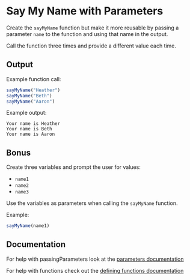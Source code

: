 # Say My Name with Parameters

Create the `sayMyName` function but make it more reusable by passing a parameter `name` to the function and using that name in the output.

Call the function three times and provide a different value each time.

## Output

Example function call:
```js
sayMyName("Heather")
sayMyName("Beth")
sayMyName("Aaron")
```
Example output:
```
Your name is Heather
Your name is Beth
Your name is Aaron
```

## Bonus

Create three variables and prompt the user for values:

- `name1`
- `name2`
- `name3`

Use the variables as parameters when calling the `sayMyName` function.

Example:
```js
sayMyName(name1)
```

## Documentation
For help with passingParameters look at the [parameters documentation](https://github.com/danleavitt0/codecamp-examples/blob/master/passingParameters/README.md)

For help with functions check out the [defining functions documentation](https://github.com/danleavitt0/codecamp-examples/blob/master/definingFunctions/README.md)
